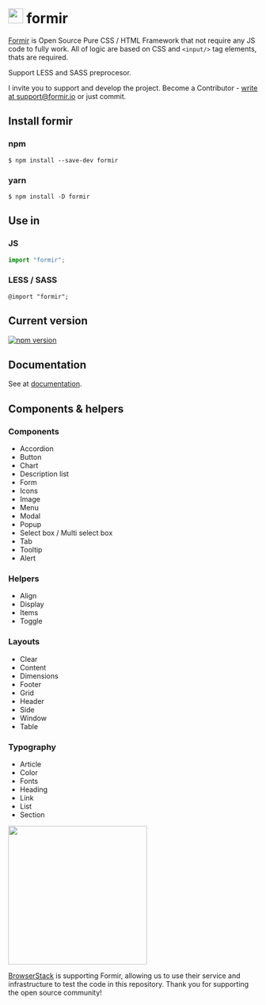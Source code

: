# <img src="http://formir.io/img/logo/formir-64.png" width=30 height=30 valign=middle/> formir

[Formir](http://formir.io) is Open Source Pure CSS / HTML Framework that not require any JS code to fully work.
All of logic are based on CSS and `<input/>` tag elements, thats are required.

Support LESS and SASS preprocesor.

I invite you to support and develop the project. Become a Contributor - [write at support@formir.io](mailto:support@formir.io) or just commit.

## Install formir

### npm

```console
$ npm install --save-dev formir
```

### yarn

```console
$ npm install -D formir
```

## Use in

### JS

```javascript
import "formir";
```

### LESS / SASS

```less
@import "formir";
```

## Current version

[![npm version](https://img.shields.io/npm/v/formir.svg)](https://www.npmjs.com/package/formir)

## Documentation

See at [documentation](http://formir.io/docs/index.html).

## Components & helpers

### Components

- Accordion
- Button
- Chart
- Description list
- Form
- Icons
- Image
- Menu
- Modal
- Popup
- Select box / Multi select box
- Tab
- Tooltip
- Alert

### Helpers

- Align
- Display
- Items
- Toggle

### Layouts

- Clear
- Content
- Dimensions
- Footer
- Grid
- Header
- Side
- Window
- Table

### Typography

- Article
- Color
- Fonts
- Heading
- Link
- List
- Section

<img src="http://www.browserstack.com/images/layout/browserstack-logo-600x315.png" width="280"/>

[BrowserStack](http://www.browserstack.com) is supporting Formir, allowing us to use their service and infrastructure to test the code in this repository. Thank you for supporting the open source community!
